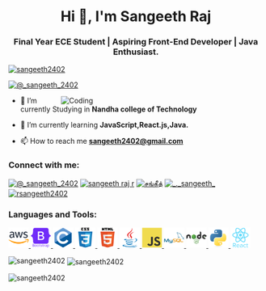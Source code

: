 <h1 align="center">Hi 👋, I'm Sangeeth Raj</h1>
<h3 align="center">Final Year ECE Student | Aspiring Front-End Developer | Java Enthusiast.</h3>






<p align="left"> <a href="https://github.com/ryo-ma/github-profile-trophy"><img src="https://github-profile-trophy.vercel.app/?username=sangeeth2402" alt="sangeeth2402" /></a> </p>

<p align="left"> <a href="https://twitter.com/@_sangeeth_2402" target="blank"><img src="https://img.shields.io/twitter/follow/@_sangeeth_2402?logo=twitter&style=for-the-badge" alt="@_sangeeth_2402" /></a> </p>
<img align="right" alt="Coding" width="400" src="https://analyticsindiamag.com/wp-content/uploads/2018/12/programming.gif">

- 🔭 I’m currently Studying in **Nandha college of Technology**

- 🌱 I’m currently learning **JavaScript,React.js,Java.**

- 📫 How to reach me **sangeeth2402@gmail.com**


<h3 align="left">Connect with me:</h3>
<p align="left">
<a href="https://twitter.com/@_sangeeth_2402" target="blank"><img align="center" src="https://raw.githubusercontent.com/rahuldkjain/github-profile-readme-generator/master/src/images/icons/Social/twitter.svg" alt="@_sangeeth_2402" height="30" width="40" /></a>
<a href="https://linkedin.com/in/sangeeth raj r" target="blank"><img align="center" src="https://raw.githubusercontent.com/rahuldkjain/github-profile-readme-generator/master/src/images/icons/Social/linked-in-alt.svg" alt="sangeeth raj r" height="30" width="40" /></a>
<a href="https://fb.com/சங்கீத்" target="blank"><img align="center" src="https://raw.githubusercontent.com/rahuldkjain/github-profile-readme-generator/master/src/images/icons/Social/facebook.svg" alt="சங்கீத்" height="30" width="40" /></a>
<a href="https://instagram.com/_._sangeeth_" target="blank"><img align="center" src="https://raw.githubusercontent.com/rahuldkjain/github-profile-readme-generator/master/src/images/icons/Social/instagram.svg" alt="_._sangeeth_" height="30" width="40" /></a>
<a href="https://www.codechef.com/users/rsangeeth2402" target="blank"><img align="center" src="https://cdn.jsdelivr.net/npm/simple-icons@3.1.0/icons/codechef.svg" alt="rsangeeth2402" height="30" width="40" /></a>
</p>


<h3 align="left">Languages and Tools:</h3>
<p align="left"> <a href="https://aws.amazon.com" target="_blank" rel="noreferrer"> <img src="https://raw.githubusercontent.com/devicons/devicon/master/icons/amazonwebservices/amazonwebservices-original-wordmark.svg" alt="aws" width="40" height="40"/> </a> <a href="https://getbootstrap.com" target="_blank" rel="noreferrer"> <img src="https://raw.githubusercontent.com/devicons/devicon/master/icons/bootstrap/bootstrap-plain-wordmark.svg" alt="bootstrap" width="40" height="40"/> </a> <a href="https://www.cprogramming.com/" target="_blank" rel="noreferrer"> <img src="https://raw.githubusercontent.com/devicons/devicon/master/icons/c/c-original.svg" alt="c" width="40" height="40"/> </a> <a href="https://www.w3schools.com/css/" target="_blank" rel="noreferrer"> <img src="https://raw.githubusercontent.com/devicons/devicon/master/icons/css3/css3-original-wordmark.svg" alt="css3" width="40" height="40"/> </a> <a href="https://www.w3.org/html/" target="_blank" rel="noreferrer"> <img src="https://raw.githubusercontent.com/devicons/devicon/master/icons/html5/html5-original-wordmark.svg" alt="html5" width="40" height="40"/> </a> <a href="https://www.java.com" target="_blank" rel="noreferrer"> <img src="https://raw.githubusercontent.com/devicons/devicon/master/icons/java/java-original.svg" alt="java" width="40" height="40"/> </a> <a href="https://developer.mozilla.org/en-US/docs/Web/JavaScript" target="_blank" rel="noreferrer"> <img src="https://raw.githubusercontent.com/devicons/devicon/master/icons/javascript/javascript-original.svg" alt="javascript" width="40" height="40"/> </a> <a href="https://www.mysql.com/" target="_blank" rel="noreferrer"> <img src="https://raw.githubusercontent.com/devicons/devicon/master/icons/mysql/mysql-original-wordmark.svg" alt="mysql" width="40" height="40"/> </a> <a href="https://nodejs.org" target="_blank" rel="noreferrer"> <img src="https://raw.githubusercontent.com/devicons/devicon/master/icons/nodejs/nodejs-original-wordmark.svg" alt="nodejs" width="40" height="40"/> </a> <a href="https://www.python.org" target="_blank" rel="noreferrer"> <img src="https://raw.githubusercontent.com/devicons/devicon/master/icons/python/python-original.svg" alt="python" width="40" height="40"/> </a> <a href="https://reactjs.org/" target="_blank" rel="noreferrer"> <img src="https://raw.githubusercontent.com/devicons/devicon/master/icons/react/react-original-wordmark.svg" alt="react" width="40" height="40"/> </a> </p>



<p><img align="left" src="https://github-readme-stats.vercel.app/api/top-langs?username=sangeeth2402&show_icons=true&locale=en&layout=compact" alt="sangeeth2402" /></p>

<p>&nbsp;<img align="center" src="https://github-readme-stats.vercel.app/api?username=sangeeth2402&show_icons=true&locale=en" alt="sangeeth2402" /></p>

<p><img align="center" src="https://github-readme-streak-stats.herokuapp.com/?user=sangeeth2402&" alt="sangeeth2402" /></p>
